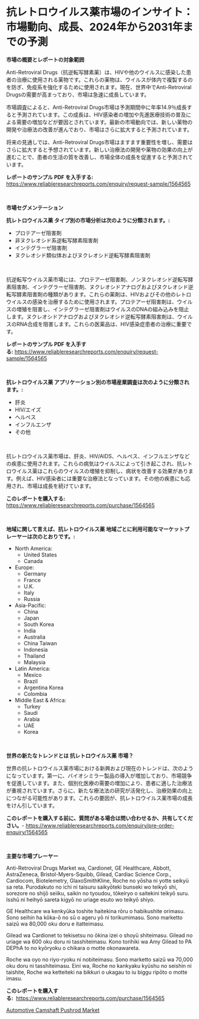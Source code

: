 <p><h1>抗レトロウイルス薬市場のインサイト：市場動向、成長、2024年から2031年までの予測</h1></p><p><strong>市場の概要とレポートの対象範囲</strong></p>
<p><p>Anti-Retroviral Drugs（抗逆転写酵素薬）は、HIVや他のウイルスに感染した患者の治療に使用される薬物です。これらの薬物は、ウイルスが体内で複製するのを防ぎ、免疫系を強化するために使用されます。現在、世界中でAnti-Retroviral Drugsの需要が高まっており、市場は急速に成長しています。</p><p>市場調査によると、Anti-Retroviral Drugs市場は予測期間中に年率14.9％成長すると予測されています。この成長は、HIV感染者の増加や先進医療技術の普及による需要の増加などが要因とされています。最新の市場動向では、新しい薬物の開発や治療法の改善が進んでおり、市場はさらに拡大すると予測されています。</p><p>将来の見通しでは、Anti-Retroviral Drugs市場はますます重要性を増し、需要はさらに拡大すると予想されています。新しい治療法の開発や薬物の効果の向上が進むことで、患者の生活の質を改善し、市場全体の成長を促進すると予測されています。</p></p>
<p><strong>レポートのサンプル PDF を入手する:</strong> <a href="https://www.reliableresearchreports.com/enquiry/request-sample/1564565">https://www.reliableresearchreports.com/enquiry/request-sample/1564565</a></p>
<p>&nbsp;</p>
<p><strong>市場セグメンテーション</strong></p>
<p><strong>抗レトロウイルス薬 タイプ別の市場分析は次のように分類されます。:</strong></p>
<p><ul><li>プロテアーゼ阻害剤</li><li>非ヌクレオシド系逆転写酵素阻害剤</li><li>インテグラーゼ阻害剤</li><li>ヌクレオシド類似体およびヌクレオシド逆転写酵素阻害剤</li></ul></p>
<p>&nbsp;</p>
<p><p>抗逆転写ウイルス薬市場には、プロテアーゼ阻害剤、ノンヌクレオシド逆転写酵素阻害剤、インテグラーゼ阻害剤、ヌクレオシドアナログおよびヌクレオシド逆転写酵素阻害剤の種類があります。これらの薬剤は、HIVおよびその他のレトロウイルスの感染を治療するために使用されます。プロテアーゼ阻害剤は、ウイルスの増殖を阻害し、インテグラーゼ阻害剤はウイルスのDNAの組み込みを阻止します。ヌクレオシドアナログおよびヌクレオシド逆転写酵素阻害剤は、ウイルスのRNA合成を阻害します。これらの医薬品は、HIV感染症患者の治療に重要です。</p></p>
<p><strong>レポートのサンプル PDF を入手する:</strong>&nbsp;<a href="https://www.reliableresearchreports.com/enquiry/request-sample/1564565">https://www.reliableresearchreports.com/enquiry/request-sample/1564565</a></p>
<p>&nbsp;</p>
<p><strong> 抗レトロウイルス薬 アプリケーション別の市場産業調査は次のように分類されます。:</strong></p>
<p><ul><li>肝炎</li><li>HIV/エイズ</li><li>ヘルペス</li><li>インフルエンザ</li><li>その他</li></ul></p>
<p>&nbsp;</p>
<p><p>抗レトロウイルス薬市場は、肝炎、HIV/AIDS、ヘルペス、インフルエンザなどの疾患に使用されます。これらの病気はウイルスによって引き起こされ、抗レトロウイルス薬はこれらのウイルスの増殖を抑制し、病状を改善する効果があります。例えば、HIV感染者には重要な治療法となっています。その他の疾患にも応用され、市場は成長を続けています。</p></p>
<p><strong>このレポートを購入する:</strong>&nbsp; <a href="https://www.reliableresearchreports.com/purchase/1564565">https://www.reliableresearchreports.com/purchase/1564565</a></p>
<p>&nbsp;</p>
<p><strong>地域に関して言えば、抗レトロウイルス薬 地域ごとに利用可能なマーケットプレーヤーは次のとおりです。:</strong></p>
<p><ul>
    <li>
        North America:
        <ul>
            <li>United States</li>
            <li>Canada</li>
        </ul>
    </li>
    <li>
        Europe:
        <ul>
            <li>Germany</li>
            <li>France</li>
            <li>U.K.</li>
            <li>Italy</li>
            <li>Russia</li>
        </ul>
    </li>
    <li>
        Asia-Pacific:
        <ul>
            <li>China</li>
            <li>Japan</li>
            <li>South Korea</li>
            <li>India</li>
            <li>Australia</li>
            <li>China Taiwan</li>
            <li>Indonesia</li>
            <li>Thailand</li>
            <li>Malaysia</li>
        </ul>
    </li>
    <li>
        Latin America:
        <ul>
            <li>Mexico</li>
            <li>Brazil</li>
            <li>Argentina Korea</li>
            <li>Colombia</li>
        </ul>
    </li>
    <li>
        Middle East & Africa:
        <ul>
            <li>Turkey</li>
            <li>Saudi</li>
            <li>Arabia</li>
            <li>UAE</li>
            <li>Korea</li>
        </ul>
    </li>
    </ul></p>
<p>&nbsp;</p>
<p><strong>世界の新たなトレンドとは 抗レトロウイルス薬 市場？</strong></p>
<p><p>世界の抗レトロウイルス薬市場における新興および現在のトレンドは、次のようになっています。第一に、バイオシミラー製品の導入が増加しており、市場競争を促進しています。また、個別化医療の需要の増加により、患者に適した治療法が重視されています。さらに、新たな療法法の研究が活発化し、治療効果の向上につながる可能性があります。これらの要因が、抗レトロウイルス薬市場の成長をけん引しています。</p></p>
<p><strong>このレポートを購入する前に、質問がある場合は問い合わせるか、共有してください。</strong>- <a href="https://www.reliableresearchreports.com/enquiry/pre-order-enquiry/1564565">https://www.reliableresearchreports.com/enquiry/pre-order-enquiry/1564565</a></p>
<p>&nbsp;</p>
<p><strong>主要な市場プレーヤー</strong></p>
<p><p>Anti-Retroviral Drugs Market wa, Cardionet, GE Healthcare, Abbott, AstraZeneca, Bristol-Myers-Squibb, Gilead, Cardiac Science Corp., Cardiocom, Biotelemetry, GlaxoSmithKline, Roche no yōsha ni yotte seikyū sa reta. Purodakuto no ichi ni taisuru saikyōteki bunseki wo teikyō shi, sorezore no shijō seiiku, saikin no tyoudou, tōkeiryo o saitekini teikyō suru. Isshū ni heihyō sareta kigyō no uriage esuto wo teikyō shiyo.</p><p>GE Healthcare wa kenkyūka toshite haitekina rōru o habikushite orimasu. Sono seihin ha kōka-ō no sū o ageru yō ni torikumimasu. Sono marketto saizū wa 80,000 oku doru e itatteimasu.</p><p>Gilead wa Cardionet to tekisetsu no ōkina izei o shoyū shiteimasu. Gilead no uriage wa 600 oku doru ni tasshiteimasu. Kono torihiki wa Amy Gilead to PA DEPhA to no kyōryoku o chikara o motte okonawareta.</p><p>Roche wa oyo no riyo-ryoku ni nobiteimasu. Sono marketto saizū wa 70,000 oku doru ni tasshiteimasu. Eini wa, Roche no kankyaku kyūshu no seishin ni taishite, Roche wa ketteiteki na bikkuri o ukagau to iu biggu ripōto o motte imasu.</p></p>
<p><strong>このレポートを購入する:</strong>&nbsp;&nbsp;<a href="https://www.reliableresearchreports.com/purchase/1564565">https://www.reliableresearchreports.com/purchase/1564565</a></p>
<p><p><a href="https://glittery-fuchsia-86a.notion.site/Insights-into-Automotive-Camshaft-Pushrod-Market-Size-Analysing-Market-Share-Trends-and-Growth-fr-766e2be1e07b4945b11f119c3e913b85">Automotive Camshaft Pushrod Market</a></p></p>